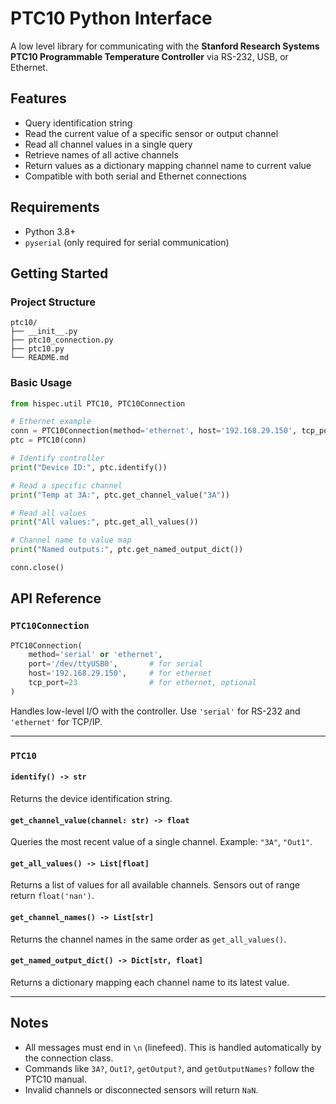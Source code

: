 # PTC10 Python Interface

A low level library for communicating with the **Stanford Research Systems PTC10 Programmable Temperature Controller** via RS-232, USB, or Ethernet.

## Features

- Query identification string
- Read the current value of a specific sensor or output channel
- Read all channel values in a single query
- Retrieve names of all active channels
- Return values as a dictionary mapping channel name to current value
- Compatible with both serial and Ethernet connections

## Requirements

- Python 3.8+
- `pyserial` (only required for serial communication)

## Getting Started

### Project Structure

```
ptc10/
├── __init__.py
├── ptc10_connection.py
├── ptc10.py
└── README.md
```

### Basic Usage

```python
from hispec.util PTC10, PTC10Connection

# Ethernet example
conn = PTC10Connection(method='ethernet', host='192.168.29.150', tcp_port=23)
ptc = PTC10(conn)

# Identify controller
print("Device ID:", ptc.identify())

# Read a specific channel
print("Temp at 3A:", ptc.get_channel_value("3A"))

# Read all values
print("All values:", ptc.get_all_values())

# Channel name to value map
print("Named outputs:", ptc.get_named_output_dict())

conn.close()
```

## API Reference

### `PTC10Connection`

```python
PTC10Connection(
    method='serial' or 'ethernet',
    port='/dev/ttyUSB0',       # for serial
    host='192.168.29.150',     # for ethernet
    tcp_port=23                # for ethernet, optional
)
```

Handles low-level I/O with the controller. Use `'serial'` for RS-232 and `'ethernet'` for TCP/IP.

---

### `PTC10`

#### `identify() -> str`
Returns the device identification string.

#### `get_channel_value(channel: str) -> float`
Queries the most recent value of a single channel. Example: `"3A"`, `"Out1"`.

#### `get_all_values() -> List[float]`
Returns a list of values for all available channels. Sensors out of range return `float('nan')`.

#### `get_channel_names() -> List[str]`
Returns the channel names in the same order as `get_all_values()`.

#### `get_named_output_dict() -> Dict[str, float]`
Returns a dictionary mapping each channel name to its latest value.

---

## Notes

- All messages must end in `\n` (linefeed). This is handled automatically by the connection class.
- Commands like `3A?`, `Out1?`, `getOutput?`, and `getOutputNames?` follow the PTC10 manual.
- Invalid channels or disconnected sensors will return `NaN`.
